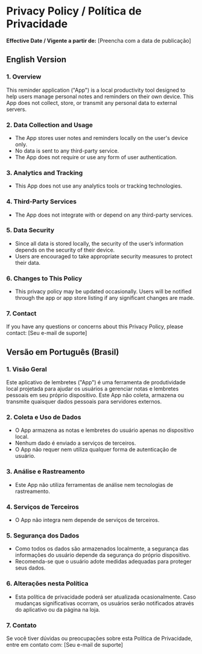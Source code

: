 
# Privacy Policy / Política de Privacidade

**Effective Date / Vigente a partir de:** [Preencha com a data de publicação]

## English Version

### 1. Overview
This reminder application ("App") is a local productivity tool designed to help users manage personal notes and reminders on their own device. This App does not collect, store, or transmit any personal data to external servers.

### 2. Data Collection and Usage
- The App stores user notes and reminders locally on the user's device only.
- No data is sent to any third-party service.
- The App does not require or use any form of user authentication.

### 3. Analytics and Tracking
- This App does not use any analytics tools or tracking technologies.

### 4. Third-Party Services
- The App does not integrate with or depend on any third-party services.

### 5. Data Security
- Since all data is stored locally, the security of the user’s information depends on the security of their device.
- Users are encouraged to take appropriate security measures to protect their data.

### 6. Changes to This Policy
- This privacy policy may be updated occasionally. Users will be notified through the app or app store listing if any significant changes are made.

### 7. Contact
If you have any questions or concerns about this Privacy Policy, please contact: [Seu e-mail de suporte]


## Versão em Português (Brasil)

### 1. Visão Geral
Este aplicativo de lembretes ("App") é uma ferramenta de produtividade local projetada para ajudar os usuários a gerenciar notas e lembretes pessoais em seu próprio dispositivo. Este App não coleta, armazena ou transmite quaisquer dados pessoais para servidores externos.

### 2. Coleta e Uso de Dados
- O App armazena as notas e lembretes do usuário apenas no dispositivo local.
- Nenhum dado é enviado a serviços de terceiros.
- O App não requer nem utiliza qualquer forma de autenticação de usuário.

### 3. Análise e Rastreamento
- Este App não utiliza ferramentas de análise nem tecnologias de rastreamento.

### 4. Serviços de Terceiros
- O App não integra nem depende de serviços de terceiros.

### 5. Segurança dos Dados
- Como todos os dados são armazenados localmente, a segurança das informações do usuário depende da segurança do próprio dispositivo.
- Recomenda-se que o usuário adote medidas adequadas para proteger seus dados.

### 6. Alterações nesta Política
- Esta política de privacidade poderá ser atualizada ocasionalmente. Caso mudanças significativas ocorram, os usuários serão notificados através do aplicativo ou da página na loja.

### 7. Contato
Se você tiver dúvidas ou preocupações sobre esta Política de Privacidade, entre em contato com: [Seu e-mail de suporte]
